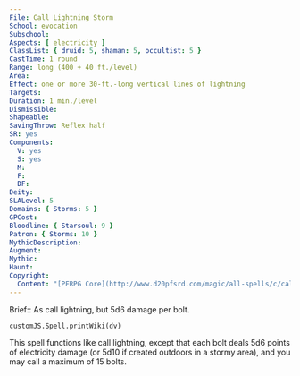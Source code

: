 ```yaml
---
File: Call Lightning Storm
School: evocation
Subschool: 
Aspects: [ electricity ]
ClassList: { druid: 5, shaman: 5, occultist: 5 }
CastTime: 1 round
Range: long (400 + 40 ft./level)
Area: 
Effect: one or more 30-ft.-long vertical lines of lightning
Targets: 
Duration: 1 min./level
Dismissible: 
Shapeable: 
SavingThrow: Reflex half
SR: yes
Components:
  V: yes
  S: yes
  M: 
  F: 
  DF: 
Deity: 
SLALevel: 5
Domains: { Storms: 5 }
GPCost: 
Bloodline: { Starsoul: 9 }
Patron: { Storms: 10 }
MythicDescription: 
Augment: 
Mythic: 
Haunt: 
Copyright:
  Content: "[PFRPG Core](http://www.d20pfsrd.com/magic/all-spells/c/call-lightning-storm)"
---
```

Brief:: As call lightning, but 5d6 damage per bolt.

```dataviewjs
customJS.Spell.printWiki(dv)
```

This spell functions like call lightning, except that each bolt deals 5d6 points of electricity damage (or 5d10 if created outdoors in a stormy area), and you may call a maximum of 15 bolts.
